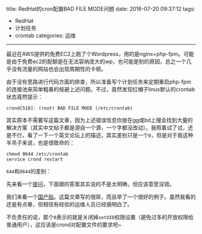 title: RedHat的cron配置BAD FILE MODE问题
date: 2016-07-20 09:37:12
tags:
- RedHat
- 计划任务
- crontab
categories: 运维
---

最近在AWS提供的免费EC2上跑了个Wordpress，用的是nginx+php-fpm。可能是由于免费ec2的配额是在无法容纳庞大的wp，也可能是别的原因，总之一个几乎没有流量的网站也会出现周期性的卡顿。
<!--more-->
由于没有思路进行代码方面的排查，所以准备写个计划任务来定期重启php-fpm的连接池来简单粗暴的规避上述问题。不过，竟然发现红帽子linux默认的crontab状态竟然提示：

```
crond[510]: (root) BAD FILE MODE (/etc/crontab)
```

其实原本不需要写这篇文章，因为上述错误信息你放在gg或bd上搜会找到大量的解决方案（其实中文帖子都是源自一个源，一个字都没改动）。我照着试了试，还是不行，看了一下一个英文论坛上的描述，其实差别只是一个`0`，但是对于我这种半吊子来说，也是很致命的：

```
chmod 0644 /etc/crontab
service crond restart
```

`644`和`0644`的差别：

先来看一个[提问](http://serverfault.com/questions/344544/what-is-the-first-digit-for-in-4-digit-octal-unix-file-permission-notation)，下面跟的答案其实说的不是太明确，但应该意思没错。

我们来看一个[国产贴](http://www.gwalker.cn/article-213.html)。这篇文章写的很屌，而且举了一个很好的例子。虽然我看的还是有点晕，但相信有经验的运维人员已经搞明白了。

不负责任的说，那个`0`表示的就是关闭掉`setUID`权限设置（避免过多的开放权限给普通用户），这应该是crond对配置文件的要求吧~
